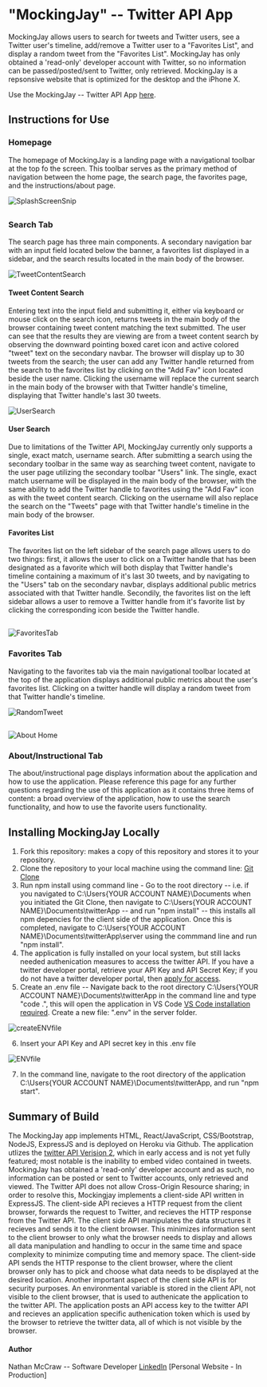# "MockingJay" -- Twitter API App

MockingJay allows users to search for tweets and Twitter users, see a Twitter user's timeline, add/remove a Twitter user to a "Favorites List", and display a random tweet from the "Favorites List". MockingJay has only obtained a 'read-only' developer account with Twitter, so no information can be passed/posted/sent to Twitter, only retrieved.  MockingJay is a repsonsive website that is optimized for the desktop and the iPhone X.

Use the MockingJay -- Twitter API App [here]().

## Instructions for Use

### Homepage
The homepage of MockingJay is a landing page with a navigational toolbar at the top fo the screen.  This toolbar serves as the primary method of navigation between the home page, the search page, the favorites page, and the instructions/about page.

![SplashScreenSnip](https://user-images.githubusercontent.com/84479635/126734564-99d403a3-b10e-417c-bb11-f3ed099ccb8e.JPG)

##

### Search Tab
The search page has three main components.  A secondary navigation bar with an input field located below the banner, a favorites list displayed in a sidebar, and the search results located in the main body of the browser.

![TweetContentSearch](https://user-images.githubusercontent.com/84479635/126735087-0f573018-7a60-4c78-864c-4be0565febe1.JPG)

#### Tweet Content Search
Entering text into the input field and submitting it, either via keyboard or mouse click on the search icon, returns tweets in the main body of the browser containing tweet content matching the text submitted.  The user can see that the results they are viewing are from a tweet content search by observing the downward pointing boxed caret icon and active colored "tweet" text on the secondary navbar.  The browser will display up to 30 tweets from the search; the user can add any Twitter handle returned from the search to the favorites list by clicking on the "Add Fav" icon located beside the user name.  Clicking the username will replace the current search in the main body of the browser with that Twitter handle's timeline, displaying that Twitter handle's last 30 tweets.


![UserSearch](https://user-images.githubusercontent.com/84479635/126735411-2e5e62de-b776-4b57-bcdb-ac4f2e95046f.JPG)

#### User Search
Due to limitations of the Twitter API, MockingJay currently only supports a single, exact match, username search.  After submitting a search using the secondary toolbar in the same way as searching tweet content, navigate to the user page utilizing the secondary toolbar "Users" link.  The single, exact match username will be displayed in the main body of the browser, with the same ability to add the Twitter handle to favorites using the "Add Fav" icon as with the tweet content search.  Clicking on the username will also replace the search on the "Tweets" page with that Twitter handle's timeline in the main body of the browser.

#### Favorites List
The favorites list on the left sidebar of the search page allows users to do two things: first, it allows the user to click on a Twitter handle that has been designated as a favorite which will both display that Twitter handle's timeline containing a maximum of it's last 30 tweets, and by navigating to the "Users" tab on the secondary navbar, displays additional public metrics associated with that Twitter handle.  Secondily, the favorites list on the left sidebar allows a user to remove a Twitter handle from it's favorite list by clicking the corresponding icon beside the Twitter handle.

##

![FavoritesTab](https://user-images.githubusercontent.com/84479635/126736241-f98f2b9d-223c-42c8-8f41-10ff1a68c5c3.JPG)

### Favorites Tab

Navigating to the favorites tab via the main navigational toolbar located at the top of the application displays additional public metrics about the user's favorites list.  Clicking on a twitter handle will display a random tweet from that Twitter handle's timeline.

![RandomTweet](https://user-images.githubusercontent.com/84479635/126736633-1282a335-e22a-45d9-9d0d-93fd5da0c2c3.JPG)

##

![About Home](https://user-images.githubusercontent.com/84479635/126736799-0f28aa50-9e9e-45ed-b8c2-09d35cc67e91.JPG)


### About/Instructional Tab

The about/instructional page displays information about the application and how to use the application.  Please reference this page for any further questions regarding the use of this application as it contains three items of content: a broad overview of the application, how to use the search functionality, and how to use the favorite users functionality.

## Installing MockingJay Locally
1. Fork this repository: makes a copy of this repository and stores it to your repository.
2. Clone the repository to your local machine using the command line: [Git Clone](https://git-scm.com/docs/git-clone)
3. Run npm install using command line - Go to the root directory -- i.e. if you navigated to C:\Users\{YOUR ACCOUNT NAME}\Documents when you initiated the Git Clone, then navigate to C:\Users\{YOUR ACCOUNT NAME}\Documents\twitterApp -- and run "npm install" -- this installs all npm depencies for the client side of the application.  Once this is completed, navigate to C:\Users\{YOUR ACCOUNT NAME}\Documents\twitterApp\server using the commmand line and run "npm install".
4. The application is fully installed on your local system, but still lacks needed authenication measures to access the twitter API.  If you have a twitter developer portal, retrieve your API Key and API Secret Key; if you do not have a twitter developer portal, then [apply for access](https://developer.twitter.com/en/apply-for-access).
5. Create an .env file -- Navigate back to the root directory C:\Users\{YOUR ACCOUNT NAME}\Documents\twitterApp in the command line and type "code .", this will open the application in VS Code [VS Code installation required](https://code.visualstudio.com/). Create a new file: ".env" in the server folder. 

![createENVfile](https://user-images.githubusercontent.com/84479635/127429466-2369df29-d388-4a33-913f-dc6d65b88ee6.JPG)

6. Insert your API Key and API secret key in this .env file 

![ENVfile](https://user-images.githubusercontent.com/84479635/127429719-e36ef441-4c55-41eb-8f97-9e124c7fd675.JPG)

7. In the command line, navigate to the root directory of the application C:\Users\{YOUR ACCOUNT NAME}\Documents\twitterApp, and run "npm start".



## Summary of Build
The MockingJay app implements HTML, React/JavaScript, CSS/Bootstrap, NodeJS, ExpressJS and is deployed on Heroku via Github.  The application utlizes the [twitter API Verision 2](https://developer.twitter.com/en/docs/twitter-api/early-access), which in early access and is not yet fully featured; most notable is the inability to embed video contained in  tweets. MockingJay has obtained a 'read-only' developer account and as such, no information can be posted or sent to Twitter accounts, only retrieved and viewed.  The Twitter API does not allow Cross-Origin Resource sharing; in order to resolve this, Mockingjay implements a client-side API written in ExpressJS.  The client-side API recieves a HTTP request from the client browser, forwards the request to Twitter, and recieves the HTTP response from the Twitter API.  The client side API manipulates the data structures it recieves and sends it to the client browser.  This minimizes information sent to the client browser to only what the browser needs to display and allows all data manipulation and handling to occur in the same time and space complexity to minimize computing time and memory space.  The client-side API sends the HTTP response to the client browser, where the client browser only has to pick and choose what data needs to be displayed at the desired location. Another important aspect of the client side API is for security purposes.  An environmental variable is stored in the client API, not visible to the client browser, that is used to authenicate the application to the twitter API.  The application posts an API access key to the twitter API and recieves an application specific authenication token which is used by the browser to retrieve the twitter data, all of which is not visible by the browser.

#### Author
Nathan McCraw -- Software Developer [LinkedIn](https://www.linkedin.com/in/nathan-mccraw-5291535b/) [Personal Website - In Production]

